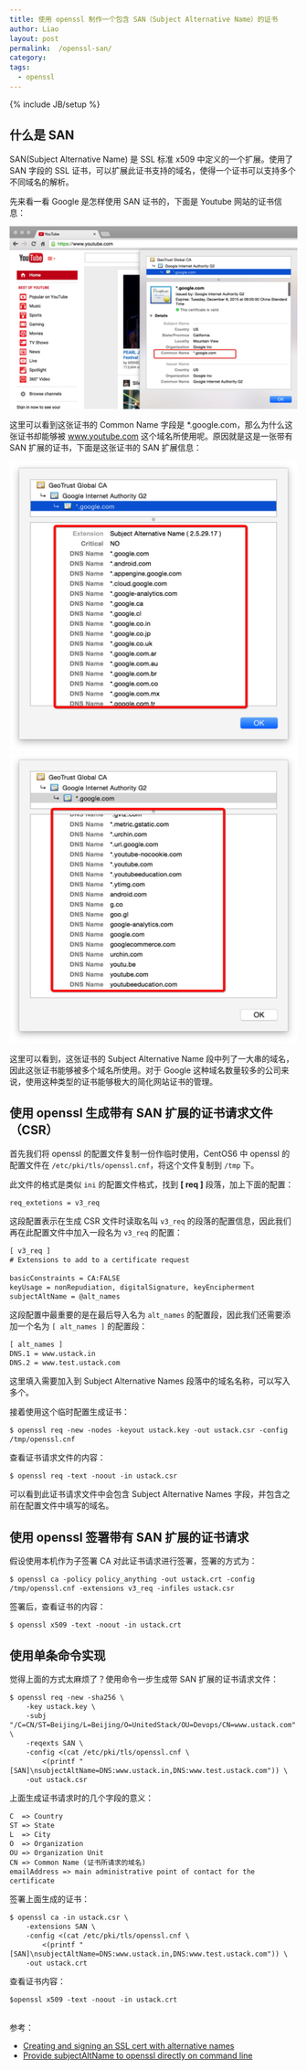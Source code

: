 ```yaml
---
title: 使用 openssl 制作一个包含 SAN（Subject Alternative Name）的证书
author: Liao
layout: post
permalink:  /openssl-san/
category:
tags:
  - openssl
---
```

{% include JB/setup %}

## 什么是 SAN

SAN(Subject Alternative Name) 是 SSL 标准 x509 中定义的一个扩展。使用了 SAN 字段的 SSL 证书，可以扩展此证书支持的域名，使得一个证书可以支持多个不同域名的解析。

先来看一看 Google 是怎样使用 SAN 证书的，下面是 Youtube 网站的证书信息：

![](/images/openssl-san/youtube-ssl.png)

<!--more-->

这里可以看到这张证书的 Common Name 字段是 *.google.com，那么为什么这张证书却能够被 www.youtube.com 这个域名所使用呢。原因就是这是一张带有 SAN 扩展的证书，下面是这张证书的 SAN 扩展信息：

![](/images/openssl-san/youtube-san-1.png)
![](/images/openssl-san/youtube-san-2.png)

这里可以看到，这张证书的 Subject Alternative Name 段中列了一大串的域名，因此这张证书能够被多个域名所使用。对于 Google 这种域名数量较多的公司来说，使用这种类型的证书能够极大的简化网站证书的管理。

## 使用 openssl 生成带有 SAN 扩展的证书请求文件（CSR）

首先我们将 openssl 的配置文件复制一份作临时使用，CentOS6 中 openssl 的配置文件在 `/etc/pki/tls/openssl.cnf`，将这个文件复制到 `/tmp` 下。

此文件的格式是类似 `ini` 的配置文件格式，找到 **[ req ]** 段落，加上下面的配置：

```
req_extetions = v3_req
```

这段配置表示在生成 CSR 文件时读取名叫 `v3_req` 的段落的配置信息，因此我们再在此配置文件中加入一段名为 `v3_req` 的配置：

```
[ v3_req ]
# Extensions to add to a certificate request

basicConstraints = CA:FALSE
keyUsage = nonRepudiation, digitalSignature, keyEncipherment
subjectAltName = @alt_names
```

这段配置中最重要的是在最后导入名为 `alt_names` 的配置段，因此我们还需要添加一个名为 `[ alt_names ]` 的配置段：

```
[ alt_names ]
DNS.1 = www.ustack.in
DNS.2 = www.test.ustack.com
```

这里填入需要加入到 Subject Alternative Names 段落中的域名名称，可以写入多个。

接着使用这个临时配置生成证书：

```
$ openssl req -new -nodes -keyout ustack.key -out ustack.csr -config /tmp/openssl.cnf
```

查看证书请求文件的内容：

```
$ openssl req -text -noout -in ustack.csr
```

可以看到此证书请求文件中会包含 Subject Alternative Names 字段，并包含之前在配置文件中填写的域名。

## 使用 openssl 签署带有 SAN 扩展的证书请求

假设使用本机作为子签署 CA 对此证书请求进行签署，签署的方式为：

```
$ openssl ca -policy policy_anything -out ustack.crt -config /tmp/openssl.cnf -extensions v3_req -infiles ustack.csr
```

签署后，查看证书的内容：

```
$ openssl x509 -text -noout -in ustack.crt
```

## 使用单条命令实现
觉得上面的方式太麻烦了？使用命令一步生成带 SAN 扩展的证书请求文件：


```
$ openssl req -new -sha256 \
    -key ustack.key \
    -subj "/C=CN/ST=Beijing/L=Beijing/O=UnitedStack/OU=Devops/CN=www.ustack.com" \
    -reqexts SAN \
    -config <(cat /etc/pki/tls/openssl.cnf \
        <(printf "[SAN]\nsubjectAltName=DNS:www.ustack.in,DNS:www.test.ustack.com")) \
    -out ustack.csr
```

上面生成证书请求时的几个字段的意义：

```
C  => Country
ST => State
L  => City
O  => Organization
OU => Organization Unit
CN => Common Name (证书所请求的域名)
emailAddress => main administrative point of contact for the certificate
```

签署上面生成的证书：

```
$ openssl ca -in ustack.csr \
	-extensions SAN \
	-config <(cat /etc/pki/tls/openssl.cnf \
        <(printf "[SAN]\nsubjectAltName=DNS:www.ustack.in,DNS:www.test.ustack.com")) \ 
	-out ustack.crt
```
	
查看证书内容：

```
$openssl x509 -text -noout -in ustack.crt
```

</br>
参考：

- [Creating and signing an SSL cert with alternative names](http://blog.zencoffee.org/2013/04/creating-and-signing-an-ssl-cert-with-alternative-names/)
- [Provide subjectAltName to openssl directly on command line](http://security.stackexchange.com/questions/74345/provide-subjectaltname-to-openssl-directly-on-command-line)











